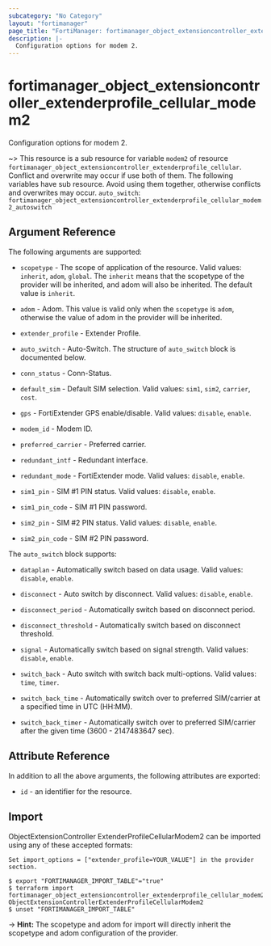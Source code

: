 ```yaml
---
subcategory: "No Category"
layout: "fortimanager"
page_title: "FortiManager: fortimanager_object_extensioncontroller_extenderprofile_cellular_modem2"
description: |-
  Configuration options for modem 2.
---
```


# fortimanager_object_extensioncontroller_extenderprofile_cellular_modem2
Configuration options for modem 2.

~> This resource is a sub resource for variable `modem2` of resource `fortimanager_object_extensioncontroller_extenderprofile_cellular`. Conflict and overwrite may occur if use both of them.
The following variables have sub resource. Avoid using them together, otherwise conflicts and overwrites may occur.
`auto_switch`: `fortimanager_object_extensioncontroller_extenderprofile_cellular_modem2_autoswitch`



## Argument Reference


The following arguments are supported:

* `scopetype` - The scope of application of the resource. Valid values: `inherit`, `adom`, `global`. The `inherit` means that the scopetype of the provider will be inherited, and adom will also be inherited. The default value is `inherit`.
* `adom` - Adom. This value is valid only when the `scopetype` is `adom`, otherwise the value of adom in the provider will be inherited.
* `extender_profile` - Extender Profile.

* `auto_switch` - Auto-Switch. The structure of `auto_switch` block is documented below.
* `conn_status` - Conn-Status.
* `default_sim` - Default SIM selection. Valid values: `sim1`, `sim2`, `carrier`, `cost`.

* `gps` - FortiExtender GPS enable/disable. Valid values: `disable`, `enable`.

* `modem_id` - Modem ID.
* `preferred_carrier` - Preferred carrier.
* `redundant_intf` - Redundant interface.
* `redundant_mode` - FortiExtender mode. Valid values: `disable`, `enable`.

* `sim1_pin` - SIM #1 PIN status. Valid values: `disable`, `enable`.

* `sim1_pin_code` - SIM #1 PIN password.
* `sim2_pin` - SIM #2 PIN status. Valid values: `disable`, `enable`.

* `sim2_pin_code` - SIM #2 PIN password.

The `auto_switch` block supports:

* `dataplan` - Automatically switch based on data usage. Valid values: `disable`, `enable`.

* `disconnect` - Auto switch by disconnect. Valid values: `disable`, `enable`.

* `disconnect_period` - Automatically switch based on disconnect period.
* `disconnect_threshold` - Automatically switch based on disconnect threshold.
* `signal` - Automatically switch based on signal strength. Valid values: `disable`, `enable`.

* `switch_back` - Auto switch with switch back multi-options. Valid values: `time`, `timer`.

* `switch_back_time` - Automatically switch over to preferred SIM/carrier at a specified time in UTC (HH:MM).
* `switch_back_timer` - Automatically switch over to preferred SIM/carrier after the given time (3600 - 2147483647 sec).


## Attribute Reference

In addition to all the above arguments, the following attributes are exported:
* `id` - an identifier for the resource.

## Import

ObjectExtensionController ExtenderProfileCellularModem2 can be imported using any of these accepted formats:
```
Set import_options = ["extender_profile=YOUR_VALUE"] in the provider section.

$ export "FORTIMANAGER_IMPORT_TABLE"="true"
$ terraform import fortimanager_object_extensioncontroller_extenderprofile_cellular_modem2.labelname ObjectExtensionControllerExtenderProfileCellularModem2
$ unset "FORTIMANAGER_IMPORT_TABLE"
```
-> **Hint:** The scopetype and adom for import will directly inherit the scopetype and adom configuration of the provider.
